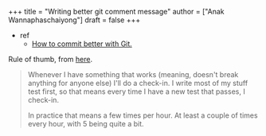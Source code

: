 +++
title = "Writing better git comment message"
author = ["Anak Wannaphaschaiyong"]
draft = false
+++

-   ref
    -   [How to commit better with Git.](https://www.youtube.com/watch?v=Hlp-9cdImSM&ab_channel=KieCodes)

Rule of thumb, from [here](https://softwareengineering.stackexchange.com/questions/74764/how-often-should-i-do-you-make-commits).

> Whenever I have something that works (meaning, doesn't break anything for anyone else) I'll do a check-in. I write most of my stuff test first, so that means every time I have a new test that passes, I check-in.
>
> In practice that means a few times per hour. At least a couple of times every hour, with 5 being quite a bit.
